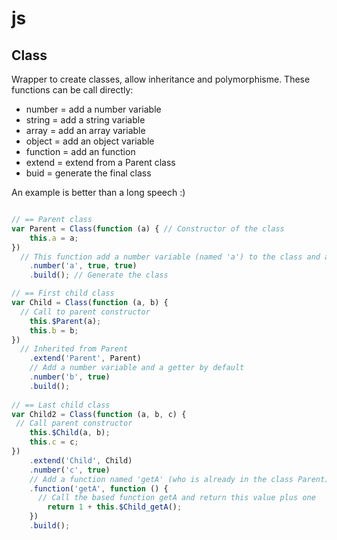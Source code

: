 # js

## Class

Wrapper to create classes, allow inheritance and polymorphisme.
These functions can be call directly:
  - number = add a number variable
  - string = add a string variable
  - array = add an array variable
  - object = add an object variable
  - function = add an function
  - extend = extend from a Parent class
  - buid = generate the final class

An example is better than a long speech :)

```js

// == Parent class
var Parent = Class(function (a) { // Constructor of the class
	this.a = a;
})
  // This function add a number variable (named 'a') to the class and a getter and setter by default
	.number('a', true, true) 
	.build(); // Generate the class

// == First child class
var Child = Class(function (a, b) {
  // Call to parent constructor
	this.$Parent(a);
	this.b = b;
})
  // Inherited from Parent
	.extend('Parent', Parent)
	// Add a number variable and a getter by default
	.number('b', true) 
	.build();
	
// == Last child class
var Child2 = Class(function (a, b, c) {
 // Call parent constructor
	this.$Child(a, b);
	this.c = c;
})
	.extend('Child', Child)
	.number('c', true)
	// Add a function named 'getA' (who is already in the class Parent)
	.function('getA', function () {
	  // Call the based function getA and return this value plus one
		return 1 + this.$Child_getA(); 
	})
	.build();
```
